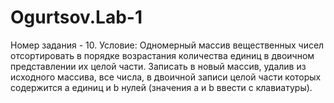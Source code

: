 # Ogurtsov.Lab-1
Номер задания - 10.
Условие: Одномерный массив вещественных чисел отсортировать в порядке
возрастания количества единиц в двоичном представлении их целой части. Записать
в новый массив, удалив из исходного массива, все числа, в двоичной записи целой
части которых содержится a единиц и b нулей (значения a и b ввести с клавиатуры).
